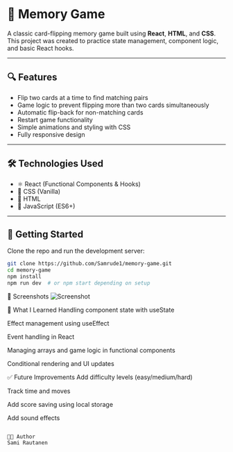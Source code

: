 # 🧠 Memory Game

A classic card-flipping memory game built using **React**, **HTML**, and **CSS**. This project was created to practice state management, component logic, and basic React hooks.

---

## 🔍 Features

- Flip two cards at a time to find matching pairs
- Game logic to prevent flipping more than two cards simultaneously
- Automatic flip-back for non-matching cards
- Restart game functionality
- Simple animations and styling with CSS
- Fully responsive design

---

## 🛠️ Technologies Used

- ⚛️ React (Functional Components & Hooks)
- 💅 CSS (Vanilla)
- 🧱 HTML
- 🧠 JavaScript (ES6+)

---

## 🚀 Getting Started

Clone the repo and run the development server:

```bash
git clone https://github.com/Samrude1/memory-game.git
cd memory-game
npm install
npm run dev  # or npm start depending on setup

```

📸 Screenshots
![Screenshot](./screenshot.png)

🎯 What I Learned
Handling component state with useState

Effect management using useEffect

Event handling in React

Managing arrays and game logic in functional components

Conditional rendering and UI updates

✅ Future Improvements
Add difficulty levels (easy/medium/hard)

Track time and moves

Add score saving using local storage

Add sound effects

```

🧑‍💻 Author
Sami Rautanen

```
